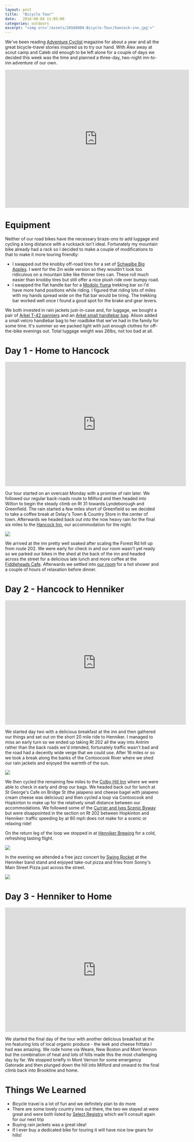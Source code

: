 ```yaml
---
layout: post
title:  "Bicycle Tour"
date:   2016-08-04 11:05:00
categories: outdoors
excerpt: "<img src='/assets/20160804-Bicycle-Tour/hancock-inn.jpg'>"
---
```

We've been reading [Adventure Cyclist](https://www.adventurecycling.org/adventure-cyclist/) magazine for about a year and all the great bicycle-travel stories inspired us to try our hand. With Alex away at scout camp and Caleb old enough to be left alone for a couple of days we decided this week was the time and planned a three-day, two-night inn-to-inn adventure of our own.

<iframe src="https://www.google.com/maps/embed?pb=!1m58!1m12!1m3!1d373628.99587861134!2d-72.09291414805818!3d42.97876802995806!2m3!1f0!2f0!3f0!3m2!1i1024!2i768!4f13.1!4m43!3e1!4m5!1s0x89e3c5e3ec10f09f%3A0xeb9f081db9290299!2sBrookline%2C+NH!3m2!1d42.7348102!2d-71.6581267!4m5!1s0x89e181c551edad95%3A0x910f7ef06892a413!2sHancock%2C+NH!3m2!1d42.9782657!2d-71.97569899999999!4m5!1s0x89e2238fcdae6931%3A0x8638db3373a0e238!2sHenniker%2C+NH!3m2!1d43.1798323!2d-71.82228719999999!4m5!1s0x89e217d33431026f%3A0x93c924c609faa65d!2sContoocook%2C+Hopkinton%2C+NH!3m2!1d43.2220234!2d-71.7139655!4m5!1s0x89e23d9472fa09b9%3A0xbf1ac5055d6fa2f1!2sHopkinton%2C+NH!3m2!1d43.1947744!2d-71.69106599999999!4m5!1s0x89e2238fcdae6931%3A0x8638db3373a0e238!2sHenniker%2C+NH!3m2!1d43.1798323!2d-71.82228719999999!4m5!1s0x89e3c5e3ec10f09f%3A0xeb9f081db9290299!2sBrookline%2C+NH!3m2!1d42.7348102!2d-71.6581267!5e0!3m2!1sen!2sus!4v1470508607588" width="600" height="450" frameborder="0" style="border:0" allowfullscreen></iframe>

# Equipment

Neither of our road bikes have the necessary braze-ons to add luggage and cycling a long distance with a rucksack isn't ideal. Fortunately my mountain bike already had a rack so I decided to make a couple of modifications to that to make it more touring friendly:

- I swapped out the knobby off-road tires for a set of [Schwalbe Big Apples](https://amzn.com/B007JSOQLK). I went for the 2in wide version so they wouldn't look too ridiculous on a mountain bike like thinner tires can. These roll much easier than knobby tires but still offer a nice plush ride over bumpy road.
- I swapped the flat handle bar for a [Modolo Yuma](https://amzn.com/B00SVUP64G) trekking bar so I'd have more hand positions while riding. I figured that riding lots of miles with my hands spread wide on the flat bar would be tiring. The trekking bar worked well once I found a good spot for the brake and gear levers.

We both invested in rain jackets just-in-case and, for luggage, we bought a pair of [Arkel T-42 panniers](http://www.arkel-od.com/en/t-42-lite-touring-panniers.html) and an [Arkel small handlebar bag](http://www.arkel-od.com/en/small-handlebar-bike-bag.html). Alison added a small velcro handlebar bag to her roadbike that we've had in the family for some time. It's summer so we packed light with just enough clothes for off-the-bike evenings out. Total luggage weight was 26lbs, not too bad at all.

# Day 1 - Home to Hancock

<iframe height='405' width='590' frameborder='0' allowtransparency='true' scrolling='no' src='https://www.strava.com/activities/661090671/embed/33de13fe9ffc3fa993a7873eadedc6d705006809'></iframe>

Our tour started on an overcast Monday with a promise of rain later. We followed our regular back-roads route to Milford and then headed into Wilton to begin the steady climb on Rt 31 towards Lyndeborough and Greenfield. The rain started a few miles short of Greenfield so we decided to take a coffee break at Delay's Town & Country Store in the center of town. Afterwards we headed back out into the now heavy rain for the final six miles to the [Hancock Inn](http://www.hancockinn.com), our accommodation for the night.

<img src='/assets/20160804-Bicycle-Tour/hancock-inn.jpg'>

We arrived at the inn pretty well soaked after scaling the Forest Rd hill up from route 202. We were early for check in and our room wasn't yet ready so we parked our bikes in the shed at the back of the inn and headed across the street for a delicious late lunch and more coffee at the [Fiddleheads Cafe](http://www.fiddleheadscatering.net). Afterwards we settled into [our room](http://www.hancockinn.com/room/franklin-pierce/) for a hot shower and a couple of hours of relaxation before dinner.

# Day 2 - Hancock to Henniker

<iframe height='405' width='590' frameborder='0' allowtransparency='true' scrolling='no' src='https://www.strava.com/activities/662433122/embed/f154c0aef6e629c4946afed5484d7a81d6ccc859'></iframe>

We started day two with a delicious breakfast at the inn and then gathered our things and set out on the short 20 mile ride to Henniker. I managed to miss an early turn so we ended up taking Rt 202 all the way into Antrim rather than the back roads we'd intended, fortunately traffic wasn't bad and the road had a decently wide verge that we could use. After 16 miles or so we took a break along the banks of the Contoocook River where we shed our rain jackets and enjoyed the warmth of the sun.

<img src='/assets/20160804-Bicycle-Tour/river.jpg'>

We then cycled the remaining few miles to the [Colby Hill Inn](http://www.colbyhillinn.com) where we were able to check in early and drop our bags. We headed back out for lunch at St George's Cafe on Bridge St (the jalapeno and cheese bagel with jalapeno cream cheese was delicious) and then cycled a loop via Contoocook and Hopkinton to make up for the relatively small distance between our accommodations. We followed some of the [Currier and Ives Scenic Byway](http://currierandivesbyway.org/along-the-byway) but were disappointed in the section on Rt 202 between Hopkinton and Henniker: traffic speeding by at 60 mph does not make for a scenic or relaxing ride!

On the return leg of the loop we stopped in at [Henniker Brewing](http://www.hennikerbrewing.com/home.html) for a cold, refreshing tasting flight.

<img src='/assets/20160804-Bicycle-Tour/beer.jpg'>

In the evening we attended a free jazz concert by [Swing Rocket](https://www.facebook.com/swingrocketmusic/) at the Henniker band stand and enjoyed take-out pizza and fries from Sonny's Main Street Pizza just across the street.

<img src='/assets/20160804-Bicycle-Tour/music.jpg'>

# Day 3 - Henniker to Home

<iframe height='405' width='590' frameborder='0' allowtransparency='true' scrolling='no' src='https://www.strava.com/activities/663289518/embed/6ec159f89aba60afa496691f0372fa9a5ee8516e'></iframe>

We started the final day of the tour with another delicious breakfast at the inn featuring lots of local organic produce - the leek and cheese frittata I had was amazing. We rode home via Weare, New Boston and Mont Vernon but the combination of heat and lots of hills made this the most challenging day by far. We stopped briefly in Mont Vernon for some emergency Gatorade and then plunged down the hill into Milford and onward to the final climb back into Brookline and home.

# Things We Learned

- Bicycle travel is a lot of fun and we definitely plan to do more
- There are some lovely country inns out there, the two we stayed at were great and were both listed by [Select Registry](http://www.selectregistry.com) which we'll consult again for our next trip
- Buying rain jackets was a great idea!
- If I ever buy a dedicated bike for touring it will have nice low gears for hills!

